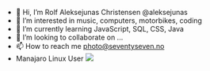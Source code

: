 - 👋 Hi, I’m Rolf Aleksejunas Christensen @aleksejunas
- 👀 I’m interested in music, computers, motorbikes, coding
- 🌱 I’m currently learning JavaScript, SQL, CSS, Java
- 💞️ I’m looking to collaborate on ...
- 📫 How to reach me photo@seventyseven.no
- Manajaro Linux User <img src="https://www.google.com/imgres?imgurl=https%3A%2F%2Fforum.manjaro.org%2Fuploads%2Fdefault%2Foriginal%2F1X%2Fd90e746a72ab1fd0d3e9638477e456ab4b4767cd.png&imgrefurl=https%3A%2F%2Fforum.manjaro.org%2F&tbnid=dDNef1AOsqvJ6M&vet=12ahUKEwjS6bL29pH2AhXq7uAKHR3PBKAQMygBegUIARCtAQ..i&docid=bucL4DPuhYDSaM&w=316&h=314&q=manjaro%20linux%20icon&client=firefox-b-d&ved=2ahUKEwjS6bL29pH2AhXq7uAKHR3PBKAQMygBegUIARCtAQ"> 
<!--
aleksejunas/aleksejunas is a ✨ special ✨ repository because its `README.md` (this file) appears on your GitHub profile.
You can click the Preview link to take a look at your changes.
--->
